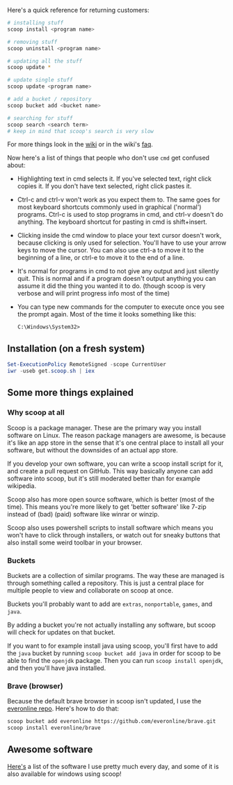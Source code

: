[meta]: <title> (Scoop guide)
[meta]: <subtitle> (Handbook and quick explanations)
[meta]: <author> (Loek)
[meta]: <date> (July 22 2021)
[meta]: <tags> (windows, normie, software)
[meta]: <cover> (/img/scoop.png)

Here's a quick reference for returning customers:

```bash
# installing stuff
scoop install <program name>

# removing stuff
scoop uninstall <program name>

# updating all the stuff
scoop update *

# update single stuff
scoop update <program name>

# add a bucket / repository
scoop bucket add <bucket name>

# searching for stuff
scoop search <search term>
# keep in mind that scoop's search is very slow
```

For more things look in the [wiki](https://github.com/lukesampson/scoop/wiki)
or in the wiki's [faq](https://github.com/lukesampson/scoop/wiki/FAQ).

Now here's a list of things that people who don't use `cmd` get confused about:

- Highlighting text in cmd selects it. If you've selected text, right click
	copies it. If you don't have text selected, right click pastes it.
- Ctrl-c and ctrl-v won't work as you expect them to. The same goes for most
	keyboard shortcuts commonly used in graphical ('normal') programs. Ctrl-c is
	used to stop programs in cmd, and ctrl-v doesn't do anything. The keyboard
	shortcut for pasting in cmd is shift+insert.
- Clicking inside the cmd window to place your text cursor doesn't work,
	because clicking is only used for selection. You'll have to use your arrow
	keys to move the cursor. You can also use ctrl-a to move it to the beginning
	of a line, or ctrl-e to move it to the end of a line.
- It's normal for programs in cmd to not give any output and just silently
	quit. This is normal and if a program doesn't output anything you can assume
	it did the thing you wanted it to do. (though scoop is very verbose and will
	print progress info most of the time)
- You can type new commands for the computer to execute once you see the prompt
	again. Most of the time it looks something like this:
  
  ```
  C:\Windows\System32> 
	```

## Installation (on a fresh system)

```powershell
Set-ExecutionPolicy RemoteSigned -scope CurrentUser
iwr -useb get.scoop.sh | iex
```

## Some more things explained

### Why scoop at all

Scoop is a package manager. These are the primary way you install software on
Linux. The reason package managers are awesome, is because it's like an app
store in the sense that it's one central place to install all your software,
but without the downsides of an actual app store.

If you develop your own software, you can write a scoop install script for it,
and create a pull request on GitHub. This way basically anyone can add software
into scoop, but it's still moderated better than for example wikipedia.

Scoop also has more open source software, which is better (most of the time).
This means you're more likely to get 'better software' like 7-zip instead of
(bad) (paid) software like winrar or winzip.

Scoop also uses powershell scripts to install software which means you won't
have to click through installers, or watch out for sneaky buttons that also
install some weird toolbar in your browser.

### Buckets

Buckets are a collection of similar programs. The way these are managed is
through something called a repository. This is just a central place for
multiple people to view and collaborate on scoop at once.

Buckets you'll probably want to add are `extras`, `nonportable`, `games`, and
`java`.

By adding a bucket you're not actually installing any software, but scoop will
check for updates on that bucket.

If you want to for example install java using scoop, you'll first have to add
the `java` bucket by running `scoop bucket add java` in order for scoop to be
able to find the `openjdk` package. Then you can run `scoop install openjdk`,
and then you'll have java installed.

### Brave (browser)

Because the default brave browser in scoop isn't updated, I use the [everonline
repo](https://github.com/everonline/brave). Here's how to do that:

```bash
scoop bucket add everonline https://github.com/everonline/brave.git
scoop install everonline/brave
```

## Awesome software

[Here's](/post/software#pc-software) a list of the software I use pretty much every day,
and some of it is also available for windows using scoop!
